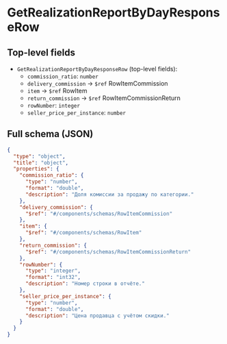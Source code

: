 # GetRealizationReportByDayResponseRow

## Top-level fields
- `GetRealizationReportByDayResponseRow` (top-level fields):
  - `commission_ratio`: `number`
  - `delivery_commission` → `$ref` RowItemCommission
  - `item` → `$ref` RowItem
  - `return_commission` → `$ref` RowItemCommissionReturn
  - `rowNumber`: `integer`
  - `seller_price_per_instance`: `number`

## Full schema (JSON)
```json
{
  "type": "object",
  "title": "object",
  "properties": {
    "commission_ratio": {
      "type": "number",
      "format": "double",
      "description": "Доля комиссии за продажу по категории."
    },
    "delivery_commission": {
      "$ref": "#/components/schemas/RowItemCommission"
    },
    "item": {
      "$ref": "#/components/schemas/RowItem"
    },
    "return_commission": {
      "$ref": "#/components/schemas/RowItemCommissionReturn"
    },
    "rowNumber": {
      "type": "integer",
      "format": "int32",
      "description": "Номер строки в отчёте."
    },
    "seller_price_per_instance": {
      "type": "number",
      "format": "double",
      "description": "Цена продавца с учётом скидки."
    }
  }
}
```
